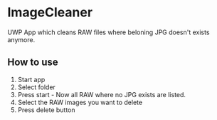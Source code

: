 # ImageCleaner
UWP App which cleans RAW files where beloning JPG doesn't exists anymore.

## How to use
1. Start app
2. Select folder
3. Press start - Now all RAW where no JPG exists are listed.
5. Select the RAW images you want to delete
6. Press delete button
